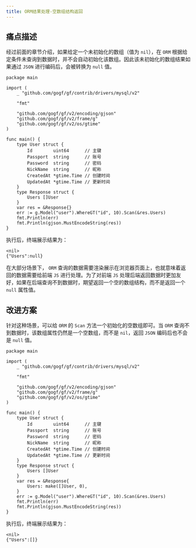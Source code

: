 ```yaml
---
title: ORM结果处理-空数组结构返回
---
```


## 痛点描述

经过前面的章节介绍，如果给定一个未初始化的数组（值为 `nil`），在 `ORM` 根据给定条件未查询到数据时，并不会自动初始化该数组。因此该未初始化的数组结果如果通过 `JSON` 进行编码后，会被转换为 `null` 值。

```
package main

import (
	_ "github.com/gogf/gf/contrib/drivers/mysql/v2"

	"fmt"

	"github.com/gogf/gf/v2/encoding/gjson"
	"github.com/gogf/gf/v2/frame/g"
	"github.com/gogf/gf/v2/os/gtime"
)

func main() {
	type User struct {
		Id        uint64      // 主键
		Passport  string      // 账号
		Password  string      // 密码
		NickName  string      // 昵称
		CreatedAt *gtime.Time // 创建时间
		UpdatedAt *gtime.Time // 更新时间
	}
	type Response struct {
		Users []User
	}
	var res = &Response{}
	err := g.Model("user").WhereGT("id", 10).Scan(&res.Users)
	fmt.Println(err)
	fmt.Println(gjson.MustEncodeString(res))
}
```

执行后，终端展示结果为：

```
<nil>
{"Users":null}
```

在大部分场景下， `ORM` 查询的数据需要渲染展示在浏览器页面上，也就意味着返回的数据需要给前端 `JS` 进行处理。为了对前端 `JS` 处理后端返回数据时更加友好，如果在后端查询不到数据时，期望返回一个空的数组结构，而不是返回一个 `null` 属性值。

## 改进方案

针对这种场景，可以给 `ORM` 的 `Scan` 方法一个初始化的空数组即可。当 `ORM` 查询不到数据时，该数组属性仍然是一个空数组，而不是 `nil`，返回 `JSON` 编码后也不会是 `null` 值。

```
package main

import (
	_ "github.com/gogf/gf/contrib/drivers/mysql/v2"

	"fmt"

	"github.com/gogf/gf/v2/encoding/gjson"
	"github.com/gogf/gf/v2/frame/g"
	"github.com/gogf/gf/v2/os/gtime"
)

func main() {
	type User struct {
		Id        uint64      // 主键
		Passport  string      // 账号
		Password  string      // 密码
		NickName  string      // 昵称
		CreatedAt *gtime.Time // 创建时间
		UpdatedAt *gtime.Time // 更新时间
	}
	type Response struct {
		Users []User
	}
	var res = &Response{
		Users: make([]User, 0),
	}
	err := g.Model("user").WhereGT("id", 10).Scan(&res.Users)
	fmt.Println(err)
	fmt.Println(gjson.MustEncodeString(res))
}
```

执行后，终端展示结果为：

```
<nil>
{"Users":[]}
```